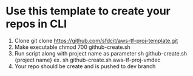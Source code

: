 # Use this template to create your repos in CLI

1. Clone
   git clone https://github.com/sfdcit/aws-tf-proj-template.git
2. Make executable
   chmod 700 github-create.sh
4. Run script along with project name as parameter
   sh github-create.sh {project name}
   ex. sh github-create.sh aws-tf-proj-vmdec
5. Your repo should be create and is pushed to dev branch
   
